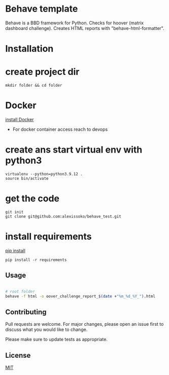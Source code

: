 # Behave template

Behave is a BBD framework for Python. Checks for hoover (matrix dashboard challenge).
Creates HTML reports with "behave-html-formatter".

# Installation

# create project dir
```
mkdir folder && cd folder
```

# Docker
[install Docker](https://docs.docker.com/engine/install/)
* For docker container access reach to devops

# create ans start virtual env with python3
```
virtualenv --python=python3.9.12 .
source bin/activate
```
# get the code

```
git init
git clone git@github.com:alexissoko/behave_test.git
```

# install requirements

[pip install](https://packaging.python.org/en/latest/tutorials/installing-packages/)
```
pip install -r requirements
```

## Usage

```bash

# root folder
behave -f html -o oover_challenge_report_$(date +"%m_%d_%Y_").html
```

## Contributing
Pull requests are welcome. For major changes, please open an issue first to discuss what you would like to change.

Please make sure to update tests as appropriate.

## License
[MIT](https://choosealicense.com/licenses/mit/)
